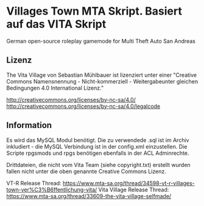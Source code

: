 # Villages Town MTA Skript. Basiert auf das VITA Skript
German open-source roleplay gamemode for Multi Theft Auto San Andreas

## Lizenz
The Vita Village von Sebastian Mühlbauer ist lizenziert unter einer
"Creative Commons Namensnennung - Nicht-kommerziell - Weitergabeunter gleichen Bedingungen 4.0 International Lizenz."

http://creativecommons.org/licenses/by-nc-sa/4.0/
http://creativecommons.org/licenses/by-nc-sa/4.0/legalcode

## Information
Es wird das MySQL Modul benötigt.
Die zu verwendede .sql ist im Archiv inkludiert - die MySQL Verbindung ist in der config.xml einzustellen. Die Scripte rpgsmods und rpgs benötigen ebenfalls in der ACL Adminrechte.

 Drittdateien, die nicht vom Vita Team (siehe copyright.txt) erstellt wurden fallen nicht unter die oben genannte Creative Commons Lizenz.


VT-R Release Thread: https://www.mta-sa.org/thread/34598-vt-r-villages-town-ver%C3%B6ffentlichung-vita/
Vita Village Release Thread: https://www.mta-sa.org/thread/33609-the-vita-village-selfmade/
